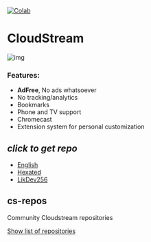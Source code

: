 [![Colab](https://camo.githubusercontent.com/96889048f8a9014fdeba2a891f97150c6aac6e723f5190236b10215a97ed41f3/68747470733a2f2f636f6c61622e72657365617263682e676f6f676c652e636f6d2f6173736574732f636f6c61622d62616467652e737667)](https://colab.research.google.com/github/Private-Detective/CloudStream/blob/main/XL8R.ipynb)
# **CloudStream**

![img](https://static.miraheze.org/cloudstreamwiki/a/a1/Stable_logo.svg)

### Features:
+ **AdFree**, No ads whatsoever
+ No tracking/analytics
+ Bookmarks
+ Phone and TV support
+ Chromecast
+ Extension system for personal customization

## *click to get repo*
+ [English](https://raw.githubusercontent.com/Private-Detective/CloudStream/refs/heads/main/English.json)
+ [Hexated](https://raw.githubusercontent.com/Private-Detective/CloudStream/refs/heads/main/Hexated.json)
+ [LikDev256](https://raw.githubusercontent.com/Private-Detective/CloudStream/refs/heads/main/LikDev256.json)

## cs-repos
Community Cloudstream repositories

[Show list of repositories](https://rentry.org/cs3-repos)
